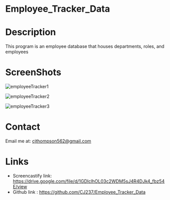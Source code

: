 # Employee_Tracker_Data

# Description

This program is an employee database that houses departments, roles, and employees

# ScreenShots

![employeeTracker1](https://github.com/user-attachments/assets/3b0eb5e2-508d-41a9-95b2-88226a0c317a)

![employeeTracker2](https://github.com/user-attachments/assets/08920fe2-2b56-4226-878c-72c8d00694df)

![employeeTracker3](https://github.com/user-attachments/assets/4ea56894-3880-4a54-ba88-392e98eb191f)

# Contact

Email me at: cjthompson562@gmail.com

# Links

* Screencastify link:  https://drive.google.com/file/d/1GDlclhOL03c2WDM5sJ4R4DJk4_fbz54E/view
* Github link : https://github.com/CJ237/Employee_Tracker_Data
